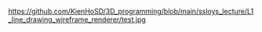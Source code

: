 https://github.com/KienHoSD/3D_programming/blob/main/ssloys_lecture/L1_line_drawing_wireframe_renderer/test.jpg